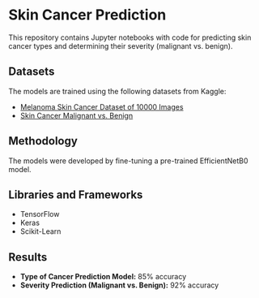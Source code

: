 # Skin Cancer Prediction

This repository contains Jupyter notebooks with code for predicting skin cancer types and determining their severity (malignant vs. benign).

## Datasets

The models are trained using the following datasets from Kaggle:

- [Melanoma Skin Cancer Dataset of 10000 Images](https://www.kaggle.com/datasets/hasnainjaved/melanoma-skin-cancer-dataset-of-10000-images)
- [Skin Cancer Malignant vs. Benign](https://www.kaggle.com/datasets/fanconic/skin-cancer-malignant-vs-benign)

## Methodology

The models were developed by fine-tuning a pre-trained EfficientNetB0 model.

## Libraries and Frameworks

- TensorFlow
- Keras
- Scikit-Learn

## Results

- **Type of Cancer Prediction Model:** 85% accuracy
- **Severity Prediction (Malignant vs. Benign):** 92% accuracy
